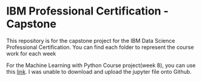 # IBM Professional Certification - Capstone

This repository is for the capstone project for the IBM Data Science Professional Certification. You can find each folder to represent the course work for each week 


For the Machine Learning with Python Course project(week 8), you can use this [link](https://dataplatform.cloud.ibm.com/analytics/notebooks/v2/31dff90b-361d-4b29-a137-9a0bdbac463b/view?access_token=abad979df7c6f5c775fa0ed19ddb744df3471ac6ae5b5b31295ea7d2f066e16a). I was unable to download and upload the jupyter file onto Github.
